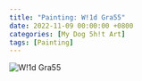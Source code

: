 ```yaml
---
title: "Painting: W!1d Gra55"
date: 2022-11-09 00:00:00 +0800
categories: [My Dog 5h!t Art]
tags: [Painting]
---
```


![W!1d Gra55](../../assets/img/MyDogShitArt/Wild%20Grass.png)
